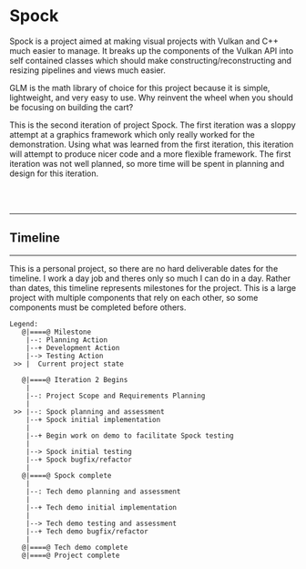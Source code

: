 # Spock
Spock is a project aimed at making visual projects with Vulkan and C++ much easier to manage. 
It breaks up the components of the Vulkan API into self contained classes which should make constructing/reconstructing and resizing pipelines and views much easier. 

GLM is the math library of choice for this project because it is simple, lightweight, and very easy to use. Why reinvent the wheel when you should be focusing on building the cart?

This is the second iteration of project Spock. The first iteration was a sloppy attempt at a graphics framework which only really worked for the demonstration. Using what was learned from the first iteration, this iteration will attempt to produce nicer code and a more flexible framework. The first iteration was not well planned, so more time will be spent in planning and design for this iteration. 

<br/>
<br/>

---
## Timeline
---
This is a personal project, so there are no hard deliverable dates for the timeline. I work a day job and theres only so much I can do in a day. Rather than dates, this timeline represents milestones for the project. This is a large project with multiple components that rely on each other, so some components must be completed before others. 

```
Legend:
   @|====@ Milestone
    |--: Planning Action
    |--+ Development Action
    |--> Testing Action
 >> |  Current project state
```

```
   @|====@ Iteration 2 Begins  
    |
    |--: Project Scope and Requirements Planning
    |
 >> |--: Spock planning and assessment
    |--+ Spock initial implementation
    |
    |--+ Begin work on demo to facilitate Spock testing
    |
    |--> Spock initial testing
    |--+ Spock bugfix/refactor
    |
   @|====@ Spock complete
    |
    |--: Tech demo planning and assessment
    |
    |--+ Tech demo initial implementation
    |
    |--> Tech demo testing and assessment
    |--+ Tech demo bugfix/refactor
    |
   @|====@ Tech demo complete
   @|====@ Project complete
```

